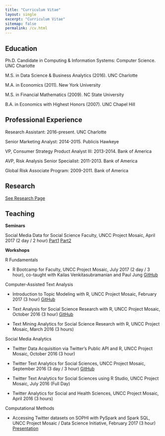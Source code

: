```yaml
---
title: "Curriculum Vitae"
layout: single
excerpt: "Curriculum Vitae"
sitemap: false
permalink: /cv.html
---
```


## Education

Ph.D. Candidate in Computing & Information Systems: Computer Science. UNC Charlotte

M.S. in Data Science & Business Analytics (2016). UNC Charlotte

M.A. in Economics (2011). New York University

M.S. in Financial Mathematics (2009). NC State University

B.A. in Economics with Highest Honors (2007). UNC Chapel Hill

## Professional Experience

Research Assistant: 2016-present. UNC Charlotte

Senior Marketing Analyst: 2014-2015. Publicis Hawkeye

VP, Consumer Strategy Product Analyst III: 2013-2014. Bank of America

AVP, Risk Analysis Senior Specialist: 2011-2013. Bank of America

Global Risk Associate Program: 2009-2011. Bank of America

## Research

[See Research Page](/research.html)

## Teaching

**Seminars**

Social Media Data for Social Science Faculty, UNCC Project Mosaic, April 2017 (2 day / 2 hour) [Part1](/assets/documents/presentations/Social-Media-Seminar-Part1.pdf) [Part2](/assets/documents/presentations/Social-Media-Seminar-Part2.pdf)

**Workshops**

R Fundamentals

* R Bootcamp for Faculty, UNCC Project Mosaic, July 2017 (2 day / 3 hour), co-taught with Kailas Venkitasubramanian and Paul Jung [GitHub](https://github.com/wesslen/r-bootcamp-workshop-summer-2017)

Computer-Assisted Text Analysis

* Introduction to Topic Modeling with R, UNCC Project Mosaic, February 2017 (3 hour) [GitHub](https://github.com/wesslen/Topic-Modeling-Workshop-with-R)

* Text Analysis for Social Science Research with R, UNCC Project Mosaic, October 2016 (3 hour) [GitHub](https://github.com/wesslen/Federalist-Papers-Workshop)

* Text Mining Analytics for Social Science Research with R, UNCC Project Mosaic, March 2016 (3 hours)

Social Media Analytics

* Twitter Data Acquisition via Twitter’s Public API and R, UNCC Project Mosaic, October 2016 (3 hour)

* Twitter Text Analytics for Social Sciences, UNCC Project Mosaic, September 2016 (3 day / 3 hour) [GitHub](https://github.com/wesslen/fall-2016-pm-twitter-text)

* Twitter Text Analytics for Social Sciences using R Studio, UNCC Project Mosaic, July 2016 (Full Day)

* Twitter Analytics for Social and Health Sciences, UNCC Project Mosaic, April 2016 (3 hours)

Computational Methods

* Accessing Twitter datasets on SOPHI with PySpark and Spark SQL, UNCC Project Mosaic / Data Science Initiative, February 2017 (3 hour) [Presentation](/assets/documents/presentations/spark-twitter.pptx)